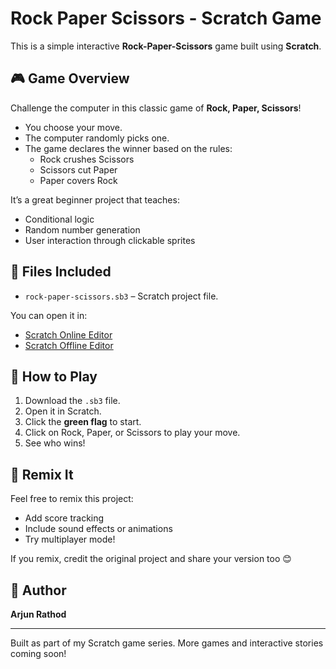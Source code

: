 # Rock Paper Scissors - Scratch Game

This is a simple interactive **Rock-Paper-Scissors** game built using **Scratch**.

## 🎮 Game Overview

Challenge the computer in this classic game of **Rock, Paper, Scissors**!  
- You choose your move.
- The computer randomly picks one.
- The game declares the winner based on the rules:
  - Rock crushes Scissors
  - Scissors cut Paper
  - Paper covers Rock

It’s a great beginner project that teaches:
- Conditional logic
- Random number generation
- User interaction through clickable sprites

## 📁 Files Included

- `rock-paper-scissors.sb3` – Scratch project file.

You can open it in:
- [Scratch Online Editor](https://scratch.mit.edu)
- [Scratch Offline Editor](https://scratch.mit.edu/download)

## 🚀 How to Play

1. Download the `.sb3` file.
2. Open it in Scratch.
3. Click the **green flag** to start.
4. Click on Rock, Paper, or Scissors to play your move.
5. See who wins!

## 🔄 Remix It

Feel free to remix this project:
- Add score tracking
- Include sound effects or animations
- Try multiplayer mode!

If you remix, credit the original project and share your version too 😊

## 👤 Author

**Arjun Rathod**

---

Built as part of my Scratch game series. More games and interactive stories coming soon!

